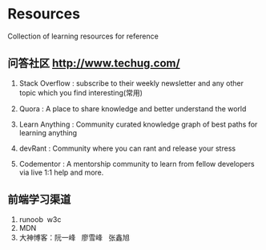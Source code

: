 # Resources
Collection of learning resources  for reference <br>

## 问答社区   http://www.techug.com/
1. Stack Overflow : subscribe to their weekly newsletter and any other topic which you find interesting(常用)
   
2. Quora : A place to share knowledge and better understand the world

3. Learn Anything : Community curated knowledge graph of best paths for learning anything

4. devRant : Community where you can rant and release your stress

5. Codementor : A mentorship community to learn from fellow developers via live 1:1 help and more.

## 前端学习渠道
1. runoob  w3c
2. MDN
3. 大神博客：阮一峰   廖雪峰   张鑫旭  


